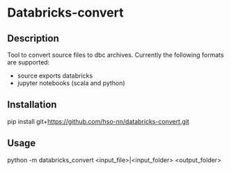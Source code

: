 # Databricks-convert

## Description

Tool to convert source files to dbc archives. Currently the following formats are supported:

- source exports databricks
- jupyter notebooks (scala and python)

## Installation

pip install git+https://github.com/hso-nn/databricks-convert.git


## Usage

python -m databricks_convert <input_file>|<input_folder> <output_folder>
